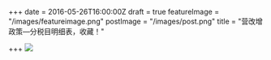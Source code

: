 +++
date = 2016-05-26T16:00:00Z
draft = true
featureImage = "/images/featureimage.png"
postImage = "/images/post.png"
title = "营改增政策—分税目明细表，收藏！"

+++
![](/images/b676ee969f174ee60b40e015aa9c3628.jpg)